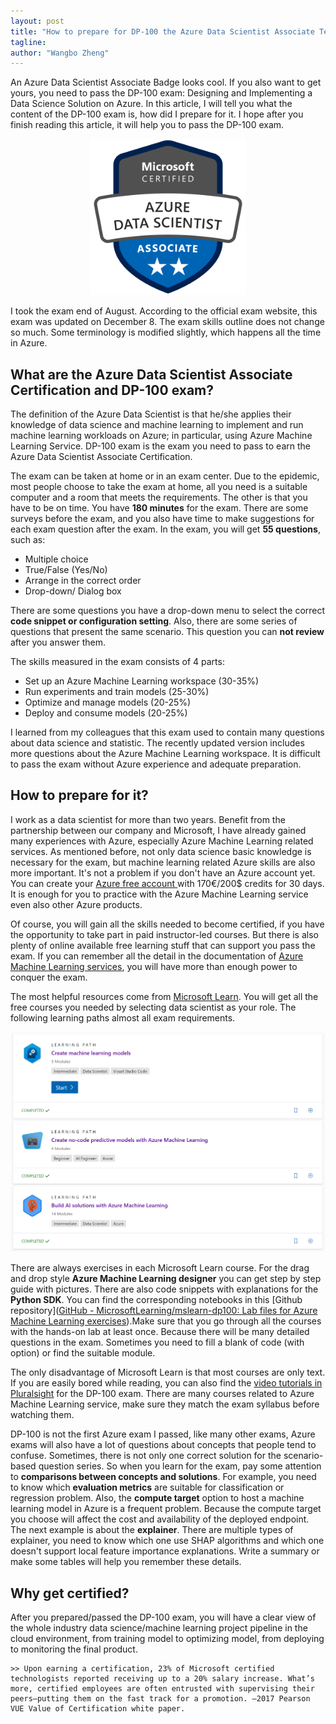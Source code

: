 ```yaml
---
layout: post
title: "How to prepare for DP-100 the Azure Data Scientist Associate Test"
tagline: 
author: "Wangbo Zheng"
---
```


An Azure Data Scientist Associate Badge looks cool. If you also want to get yours, you need to pass the DP-100 exam: Designing and Implementing a Data Science Solution on Azure. In this article, I will tell you what the content of the DP-100 exam is, how did I prepare for it. I hope after you finish reading this article, it will help you to pass the DP-100 exam.
<p align="center">
<img src="https://raw.githubusercontent.com/WangboZ/blog/master/image/azure-data-scientist-associate-600x600.png" width="250" height="250" div align=center/>
</p>
I took the exam end of August. According to the official exam website, this exam was updated on December 8. The exam skills outline does not change so much. Some terminology is modified slightly, which happens all the time in Azure. 



## What are the Azure Data Scientist Associate Certification and DP-100 exam?

The definition of the Azure Data Scientist is that he/she applies their knowledge of data science and machine learning to implement and run machine learning workloads on Azure; in particular, using Azure Machine Learning Service. DP-100 exam is the exam you need to pass to earn the Azure Data Scientist Associate Certification.



The exam can be taken at home or in an exam center. Due to the epidemic, most people choose to take the exam at home, all you need is a suitable computer and a room that meets the requirements. The other is that you have to be on time. You have **180 minutes** for the exam. There are some surveys before the exam, and you also have time to make suggestions for each exam question after the exam. In the exam, you will get **55 questions**, such as: 

- Multiple choice
- True/False (Yes/No)
- Arrange in the correct order
- Drop-down/ Dialog box

There are some questions you have a drop-down menu to select the correct **code snippet or configuration setting**.  Also, there are some series of questions that present the same scenario. This question you can **not review** after you answer them. 



The skills measured in the exam consists of 4 parts:

- Set up an Azure Machine Learning workspace (30-35%)
- Run experiments and train models (25-30%)
- Optimize and manage models (20-25%)
- Deploy and consume models (20-25%)



I learned from my colleagues that this exam used to contain many questions about data science and statistic. The recently updated version includes more questions about the Azure Machine Learning workspace. It is difficult to pass the exam without Azure experience and adequate preparation.



## How to prepare for it?

I work as a data scientist for more than two years. Benefit from the partnership between our company and Microsoft, I have already gained many experiences with Azure, especially Azure Machine Learning related services. As mentioned before, not only data science basic knowledge is necessary for the exam, but machine learning related Azure skills are also more important. It's not a problem if you don't have an Azure account yet. You can create your [Azure free account ]((https://azure.microsoft.com/en-us/free/)) with 170€/200$ credits for 30 days. It is enough for you to practice with the Azure Machine Learning service even also other Azure products. 



Of course, you will gain all the skills needed to become certified, if you have the opportunity to take part in paid instructor-led courses. But there is also plenty of online available free learning stuff that can support you pass the exam. If you can remember all the detail in the documentation of [Azure Machine Learning services](https://docs.microsoft.com/en-us/azure/machine-learning/), you will have more than enough power to conquer the exam. 



The most helpful resources come from [Microsoft Learn](https://docs.microsoft.com/en-us/learn/). You will get all the free courses you needed by selecting data scientist as your role. The following learning paths almost all exam requirements. 

![MicrosoftLearn](https://raw.githubusercontent.com/WangboZ/blog/master/image/microsoft-learn.png)

There are always exercises in each Microsoft Learn course. For the drag and drop style **Azure Machine Learning designer** you can get step by step guide with pictures. There are also code snippets with explanations for the **Python SDK**. You can find the corresponding notebooks in this [Github repository]([GitHub - MicrosoftLearning/mslearn-dp100: Lab files for Azure Machine Learning exercises](https://github.com/MicrosoftLearning/mslearn-dp100)).Make sure that you go through all the courses with the hands-on lab at least once. Because there will be many detailed questions in the exam. Sometimes you need to fill a blank of code (with option) or find the suitable module. 



The only disadvantage of Microsoft Learn is that most courses are only text. If you are easily bored while reading, you can also find the [video tutorials in Pluralsight](https://www.pluralsight.com/paths/microsoft-azure-data-scientist-dp-100) for the DP-100 exam. There are many courses related to Azure Machine Learning service, make sure they match the exam syllabus before watching them. 



DP-100 is not the first Azure exam I passed, like many other exams, Azure exams will also have a lot of questions about concepts that people tend to confuse. Sometimes, there is not only one correct solution for the scenario-based question series. So when you learn for the exam, pay some attention to **comparisons between concepts and solutions**. For example, you need to know which **evaluation metrics** are suitable for classification or regression problem. Also, the **compute target** option to host a machine learning model in Azure is a frequent problem. Because the compute target you choose will affect the cost and availability of the deployed endpoint. The next example is about the **explainer**. There are multiple types of explainer, you need to know which one use SHAP algorithms and which one doesn't support local feature importance explanations. Write a summary or make some tables will help you remember these details.



## Why get certified?

After you prepared/passed the DP-100 exam, you will have a clear view of the whole industry data science/machine learning project pipeline in the cloud environment, from training model to optimizing model, from deploying to monitoring the final product. 



```
>> Upon earning a certification, 23% of Microsoft certified technologists reported receiving up to a 20% salary increase. What’s more, certified employees are often entrusted with supervising their peers—putting them on the fast track for a promotion. —2017 Pearson VUE Value of Certification white paper.
```

